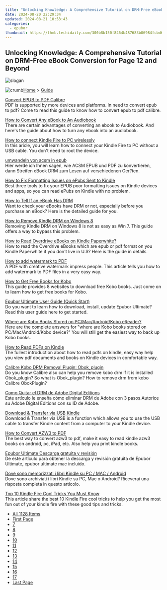 ```yaml
---
title: "Unlocking Knowledge: A Comprehensive Tutorial on DRM-Free eBook Conversion for Page 12 and Beyond"
date: 2024-08-20 22:29:34
updated: 2024-08-21 10:53:43
categories:
  - epubor
thumbnail: https://thmb.techidaily.com/300b8b150f8464b487683b06984fcbd6662b4fb116965638afb915b9861f6dbd.jpg
---
```


## Unlocking Knowledge: A Comprehensive Tutorial on DRM-Free eBook Conversion for Page 12 and Beyond

![slogan](http://www.epubor.com/images/guide-banner-word.png)

![crumb](http://www.epubor.com/images/ol_home.png)[Home](https://tools.techidaily.com/epubor/products/) \> [Guide](https://tools.techidaily.com/epubor/products/)

[Convert EPUB to PDF Calibre](https://tools.techidaily.com/epubor/products/)  
 PDF is supported by more devices and platforms. In need to convert epub to pdf? Come to read this guide to know how to convert epub to pdf calibre.

[How to Convert Any eBook to An Audiobook](https://tools.techidaily.com/epubor/products/)  
 There are certain advantages of converting an ebook to Audiobook. And here's the guide about how to turn any ebook into an audiobook.

[How to connect Kindle Fire to PC wirelessly](https://tools.techidaily.com/epubor/products/)  
 In this aricle, you will learn how to connect your Kindle Fire to PC without a USB cable. You don't need to root the device.

[umwandeln von acsm in epub](https://tools.techidaily.com/epubor/products/)  
 Hier werde ich Ihnen sagen, wie ACSM EPUB und PDF zu konvertieren, dann Streifen eBook DRM zum Lesen auf verschiedenen Ger?ten.

[How to Fix Formatting Issues on ePubs Sent to Kindle](https://tools.techidaily.com/epubor/products/)  
 Best three tools to fix your EPUB poor formatting issues on Kindle devices and apps, so you can read ePubs on Kindle with no problem.

[How to Tell If an eBook Has DRM](https://tools.techidaily.com/epubor/products/)  
 Want to check your eBooks have DRM or not, especially before you purchase an eBook? Here is the detailed guide for you.

[How to Remove Kindle DRM on Windows 8](https://tools.techidaily.com/epubor/products/)  
 Removing Kindle DRM on Windows 8 is not as easy as Win 7\. This guide offers a way to bypass this problem.

[How to Read Overdrive eBooks on Kindle Paperwhite?](https://tools.techidaily.com/epubor/products/)  
 How to read the Overdrive eBooks which are epub or pdf format on you Kindle Paperwhite if you don't live in U.S? Here is the guide in details.

[How to add watermark to PDF](https://tools.techidaily.com/epubor/products/)  
 A PDF with creative watermark impress people. This article tells you how to add watermark to PDF files in a very easy way.

[How to Get Free Books for Kobo](https://tools.techidaily.com/epubor/products/)  
 This guide provides 8 websites to download free Kobo books. Just come on to learn how to get free books for Kobo.

[Epubor Ultimate User Guide (Quick Start)](http://www.epubor.com/epubor-ultimate-user-guide.html)  
 Do you want to learn how to download, install, update Epubor Ultimate? Read this user guide here to get started.

[Where are Kobo Books Stored on PC/Mac/Android/Kobo eReader?](https://tools.techidaily.com/epubor/reader/)  
 Here are the complete answers for "where are Kobo books stored on PC/Mac/Android/Kobo device?" You will still get the easiest way to back up Kobo books.

[How to Read PDFs on Kindle](https://tools.techidaily.com/epubor/products/)  
 The fullest introduction about how to read pdfs on kindle, easy way help you view pdf documents and books on Kindle devices in comfortable way.

[Calibre Kobo DRM Removal Plugin: Obok\_plugin](https://tools.techidaily.com/epubor/products/)  
 Do you know Calibre also can help you remove kobo drm if it is installed Obok\_plugin? So what is Obok\_plugin? How to remove drm from kobo Calibre ObokPlugin?

[Como Quitar el DRM de Adobe Digital Editions](https://tools.techidaily.com/epubor/products/)  
 Este artículo le enseña cómo eliminar DRM de Adobe con 3 pasos.Autorice su Adobe Digital Editions con su ID de Adobe.

[Download & Transfer via USB Kindle](https://tools.techidaily.com/epubor/transfer/)  
 Download & Transfer via USB is a function which allows you to use the USB cable to transfer Kindle content from a computer to your Kindle device. 

[How to Convert AZW3 to PDF](https://tools.techidaily.com/epubor/products/)  
 The best way to convert azw3 to pdf, make it easy to read kindle azw3 books on android, pc, iPad, etc. Also help you print kindle books.

[Epubor Ultimate Descarga gratuita y revisión](https://tools.techidaily.com/epubor/ultimate/)  
 De este artículo para obtener la descarga y revisión gratuita de Epubor Ultimate, epubor ultimate mac incluido.

[Dove sono memorizzati i libri Kindle su PC / MAC / Android](https://tools.techidaily.com/epubor/products/)  
 Dove sono archiviati i libri Kindle su PC, Mac o Android? Riceverai una risposta completa in questo articolo.

[Top 10 Kindle Fire Cool Tricks You Must Know](https://tools.techidaily.com/epubor/products/)  
 This article share the best 10 Kindle Fire cool tricks to help you get the most fun out of your kindle fire with these good tips and tricks.

* [All 1128 Items](https://tools.techidaily.com/epubor/products/)
* [First Page](https://tools.techidaily.com/epubor/products/)
* [7](https://tools.techidaily.com/epubor/products/)
* [8](https://tools.techidaily.com/epubor/products/)
* [9](https://tools.techidaily.com/epubor/products/)
* [10](https://tools.techidaily.com/epubor/products/)
* [11](https://tools.techidaily.com/epubor/products/)
* [12](https://tools.techidaily.com/epubor/products/)
* [13](https://tools.techidaily.com/epubor/products/)
* [14](https://tools.techidaily.com/epubor/products/)
* [15](https://tools.techidaily.com/epubor/products/)
* [16](https://tools.techidaily.com/epubor/products/)
* [17](https://tools.techidaily.com/epubor/products/)
* [Last Page](https://tools.techidaily.com/epubor/products/)

<ins class="adsbygoogle"
     style="display:block"
     data-ad-format="autorelaxed"
     data-ad-client="ca-pub-7571918770474297"
     data-ad-slot="1223367746"></ins>



<ins class="adsbygoogle"
     style="display:block"
     data-ad-client="ca-pub-7571918770474297"
     data-ad-slot="8358498916"
     data-ad-format="auto"
     data-full-width-responsive="true"></ins>
